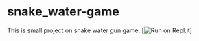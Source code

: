 # snake_water-game
This is small project on snake water gun game. 
[![Run on Repl.it](https://repl.it/badge/github/priyanka-pixel/Rock-paper-scissor)]
